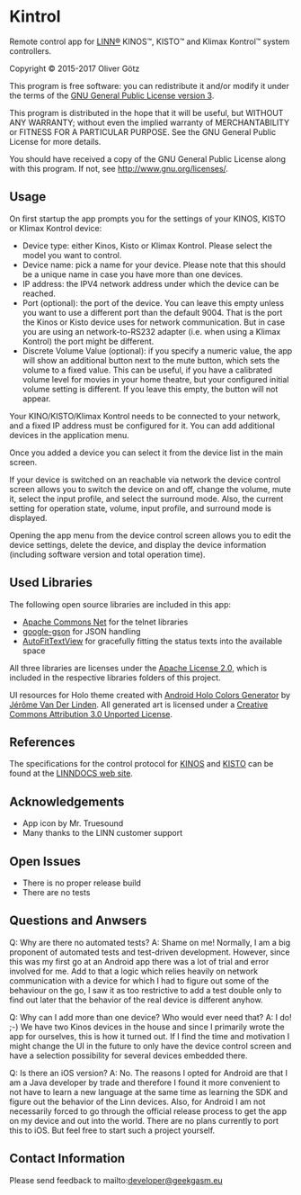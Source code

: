 Kintrol
=======

Remote control app for [LINN&reg;](http://www.linn.co.uk/) KINOS&trade;, KISTO&trade; and Klimax Kontrol&trade; system controllers.

Copyright &copy; 2015-2017 Oliver Götz

This program is free software: you can redistribute it and/or modify
it under the terms of the [GNU General Public License version 3](http://www.gnu.org/licenses/gpl.html).

This program is distributed in the hope that it will be useful,
but WITHOUT ANY WARRANTY; without even the implied warranty of
MERCHANTABILITY or FITNESS FOR A PARTICULAR PURPOSE.  See the
GNU General Public License for more details.

You should have received a copy of the GNU General Public License
along with this program.  If not, see <http://www.gnu.org/licenses/>.


Usage
-----

On first startup the app prompts you for the settings of your KINOS, KISTO or Klimax Kontrol device:
 - Device type: either Kinos, Kisto or Klimax Kontrol. Please select the model you want to control.
 - Device name: pick a name for your device. Please note that this should be a unique name in case you have more than one devices.
 - IP address: the IPV4 network address under which the device can be reached. 
 - Port (optional): the port of the device. You can leave this empty unless you want to use a different port than the default 9004. That is the port the Kinos or Kisto device uses for network communication. But in case you are using an network-to-RS232 adapter (i.e. when using a Klimax Kontrol) the port might be different.
 - Discrete Volume Value (optional): if you specify a numeric value, the app will show an additional button next to the mute button, which sets the volume to a fixed value. This can be useful, if you have a calibrated volume level for movies in your home theatre, but your configured initial volume setting is different. If you leave this empty, the button will not appear.
 
Your KINO/KISTO/Klimax Kontrol needs to be connected to your network, and a fixed IP address must be configured for it.
You can add additional devices in the application menu.

Once you added a device you can select it from the device list in the main screen.

If your device is switched on an reachable via network the device control screen allows you to switch the device on and off, change the volume, mute it, select the input profile, and select the surround mode. Also, the current setting for operation state, volume, input profile, and surround mode is displayed.

Opening the app menu from the device control screen allows you to edit the device settings, delete the device, and display the device information (including software version and total operation time).


Used Libraries
--------------

The following open source libraries are included in this app:

 - [Apache Commons Net](https://commons.apache.org/proper/commons-net/) for the telnet libraries
 - [google-gson](https://code.google.com/p/google-gson/) for JSON handling
 - [AutoFitTextView](https://github.com/AndroidDeveloperLB/AutoFitTextView) for gracefully fitting the status texts into the available space

All three libraries are licenses under the [Apache License 2.0](http://www.apache.org/licenses/LICENSE-2.0), which is included in the respective libraries folders of this project.

UI resources for Holo theme created with [Android Holo Colors Generator](http://android-holo-colors.com/) by [Jérôme Van Der Linden](mailto:jeromevdl@android-holo-colors.com). All generated art is licensed under a [Creative Commons Attribution 3.0 Unported License](http://creativecommons.org/licenses/by/3.0/).


References
----------

The specifications for the control protocol for [KINOS](http://docs.linn.co.uk/wiki/images/3/3f/Kinos_RS232_Spec_v0101.pdf) and [KISTO](http://docs.linn.co.uk/wiki/images/4/4f/Kisto_rs232_commands_v106.pdf) can be found at the [LINNDOCS web site](http://docs.linn.co.uk/wiki/index.php/RS232).


Acknowledgements
----------------

 - App icon by Mr. Truesound
 - Many thanks to the LINN customer support


Open Issues
-----------

 - There is no proper release build
 - There are no tests

Questions and Anwsers
---------------------

Q: Why are there no automated tests?
A: Shame on me! Normally, I am a big proponent of automated tests and test-driven development. However, since this was my first go at an Android app there was a lot of trial and error involved for me. Add to that a logic which relies heavily on network communication with a device for which I had to figure out some of the behaviour on the go, I saw it as too restrictive to add a test double only to find out later that the behavior of the real device is different anyhow.

Q: Why can I add more than one device? Who would ever need that?
A: I do! ;-) We have two Kinos devices in the house and since I primarily wrote the app for ourselves, this is how it turned out. If I find the time and motivation I might change the UI in the future to only have the device control screen and have a selection possibility for several devices embedded there.

Q: Is there an iOS version?
A: No. The reasons I opted for Android are that I am a Java developer by trade and therefore I found it more convenient to not have to learn a new language at the same time as learning the SDK and figure out the behavior of the Linn devices. Also, for Android I am not necessarily forced to go through the official release process to get the app on my device and out into the world. There are no plans currently to port this to iOS. But feel free to start such a project yourself.


Contact Information
-------------------

Please send feedback to mailto:developer@geekgasm.eu
